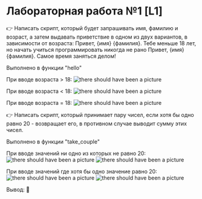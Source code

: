 # Лабораторная работа №1 [L1]
👉 Написать скрипт, который будет запрашивать имя, фамилию и возраст, а затем выдавать приветствие в одном из двух вариантов, в зависимости от возраста: Привет, {имя} {фамилия}. Тебе меньше 18 лет, но начать учиться программировать никогда не рано Привет, {имя} {фамилия}. Самое время заняться делом!

Выполнено в функции "hello"

При вводе возраста > 18:
![there should have been a picture](https://i.ibb.co/92nQg2d/18.png)

При вводе возраста < 18:
![there should have been a picture](https://i.ibb.co/CthTc6y/18.png)

При вводе возраста = 18:
![there should have been a picture](https://i.ibb.co/C6F4dd0/image.png)


👉 Написать скрипт, который принимает пару чисел, если хотя бы одно равно 20 - возвращает его, в противном случае выводит сумму этих чисел.

Выполнено в функции "take_couple"

При вводе значений ни одно из которых не равно 20:
![there should have been a picture](https://i.ibb.co/QjWftNS/image.png)
![there should have been a picture](https://i.ibb.co/pdD0xqW/image.png)

При вводе значений где хотя бы одно значение равно 20:
![there should have been a picture](https://i.ibb.co/jWwFPGh/image.png)
![there should have been a picture](https://i.ibb.co/0fS3tFm/image.png)

Вывод: 🤔